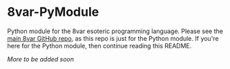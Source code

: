 # 8var-PyModule
Python module for the 8var esoteric programming language. Please see the [main 8var GitHub repo](https://www.github.com/neelusb/8var "8var GitHub Repo"), as this repo is just for the Python module. If you're here for the Python module, then continue reading this README.

*More to be added soon*
